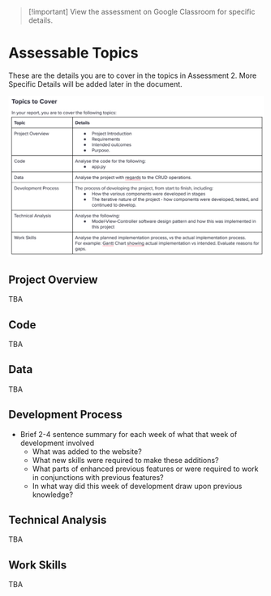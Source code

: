 
> [!important] View the assessment on Google Classroom for specific details.

# Assessable Topics 

These are the details you are to cover in the topics in Assessment 2. More Specific Details will be added later in the document.

![assessment2Topics](/WebDev/2-Digital-Applications/2024S2/_images/assessment2Topics.png)

## Project Overview

TBA

## Code

TBA

## Data

TBA

## Development Process

- Brief 2-4 sentence summary for each week of what that week of development involved
	- What was added to the website?
	- What new skills were required to make these additions?
	- What parts of enhanced previous features or were required to work in conjunctions with previous features?
	- In what way did this week of development draw upon previous knowledge?

## Technical Analysis

TBA

## Work Skills

TBA